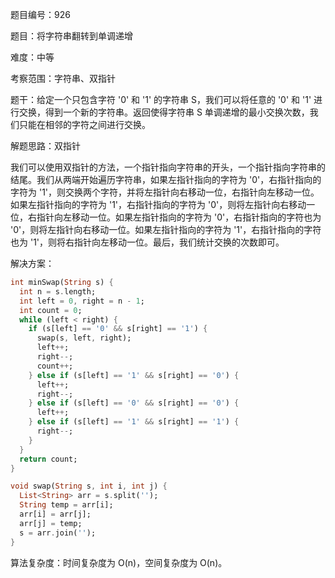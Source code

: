 题目编号：926

题目：将字符串翻转到单调递增

难度：中等

考察范围：字符串、双指针

题干：给定一个只包含字符 '0' 和 '1' 的字符串 S，我们可以将任意的 '0' 和 '1' 进行交换，得到一个新的字符串。返回使得字符串 S 单调递增的最小交换次数，我们只能在相邻的字符之间进行交换。

解题思路：双指针

我们可以使用双指针的方法，一个指针指向字符串的开头，一个指针指向字符串的结尾。我们从两端开始遍历字符串，如果左指针指向的字符为 '0'，右指针指向的字符为 '1'，则交换两个字符，并将左指针向右移动一位，右指针向左移动一位。如果左指针指向的字符为 '1'，右指针指向的字符为 '0'，则将左指针向右移动一位，右指针向左移动一位。如果左指针指向的字符为 '0'，右指针指向的字符也为 '0'，则将左指针向右移动一位。如果左指针指向的字符为 '1'，右指针指向的字符也为 '1'，则将右指针向左移动一位。最后，我们统计交换的次数即可。

解决方案：

```dart
int minSwap(String s) {
  int n = s.length;
  int left = 0, right = n - 1;
  int count = 0;
  while (left < right) {
    if (s[left] == '0' && s[right] == '1') {
      swap(s, left, right);
      left++;
      right--;
      count++;
    } else if (s[left] == '1' && s[right] == '0') {
      left++;
      right--;
    } else if (s[left] == '0' && s[right] == '0') {
      left++;
    } else if (s[left] == '1' && s[right] == '1') {
      right--;
    }
  }
  return count;
}

void swap(String s, int i, int j) {
  List<String> arr = s.split('');
  String temp = arr[i];
  arr[i] = arr[j];
  arr[j] = temp;
  s = arr.join('');
}
```

算法复杂度：时间复杂度为 O(n)，空间复杂度为 O(n)。